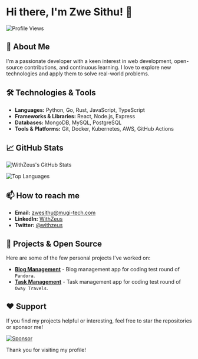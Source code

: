 # Hi there, I'm Zwe Sithu! 👋

![Profile Views](https://komarev.com/ghpvc/?username=withzeus&style=flat-square)

## 🚀 About Me

I'm a passionate developer with a keen interest in web development, open-source contributions, and continuous learning. I love to explore new technologies and apply them to solve real-world problems.

## 🛠️ Technologies & Tools

- **Languages:** Python, Go, Rust, JavaScript, TypeScript
- **Frameworks & Libraries:** React, Node.js, Express
- **Databases:** MongoDB, MySQL, PostgreSQL
- **Tools & Platforms:** Git, Docker, Kubernetes, AWS, GitHub Actions

## 📈 GitHub Stats

![WithZeus's GitHub Stats](https://github-readme-stats.vercel.app/api?username=withzeus&show_icons=true&theme=catppuccin_latte)

![Top Languages](https://github-readme-stats.vercel.app/api/top-langs/?username=withzeus&layout=compact&theme=catppuccin_latte)

## 📫 How to reach me

- **Email:** [zwesithu@mugi-tech.com](mailto:zwesithu@mugi-tech.com)
- **LinkedIn:** [WithZeus](https://www.linkedin.com/in/withzues)
- **Twitter:** [@withzeus](https://twitter.com/withzues)

## 🔧 Projects & Open Source

Here are some of the few personal projects I've worked on:

- [**Blog Management**](https://github.com/withzeus/blog-management-app) - Blog management app for coding test round of `Pandora`.
- [**Task Management**](https://github.com/withzeus/google-tasks-management-app) - Task management app for coding test round of `Oway Travels`.

## ❤️ Support

If you find my projects helpful or interesting, feel free to star the repositories or sponsor me!

[![Sponsor](https://img.shields.io/badge/Sponsor-💖-red)](https://github.com/sponsors/withzeus)

Thank you for visiting my profile!

<!-- Optional: Add some fun or personal touches here. For example, a quote, a hobby, or an interesting fact about yourself. -->
